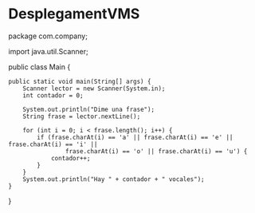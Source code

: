 # DesplegamentVMS

package com.company;

import java.util.Scanner;

public class Main {

    public static void main(String[] args) {
        Scanner lector = new Scanner(System.in);
        int contador = 0;

        System.out.println("Dime una frase");
        String frase = lector.nextLine();

        for (int i = 0; i < frase.length(); i++) {
            if (frase.charAt(i) == 'a' || frase.charAt(i) == 'e' || frase.charAt(i) == 'i' ||
                    frase.charAt(i) == 'o' || frase.charAt(i) == 'u') {
                contador++;
            }
        }
        System.out.println("Hay " + contador + " vocales");
    }
}
